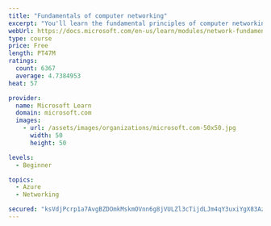 ```yaml
---
title: "Fundamentals of computer networking"
excerpt: "You'll learn the fundamental principles of computer networking to prepare you for the Azure admin and developer learning paths."
webUrl: https://docs.microsoft.com/en-us/learn/modules/network-fundamentals/
type: course
price: Free
length: PT47M
ratings:
  count: 6367
  average: 4.7384953
heat: 57

provider:
  name: Microsoft Learn
  domain: microsoft.com
  images:
    - url: /assets/images/organizations/microsoft.com-50x50.jpg
      width: 50
      height: 50

levels:
  - Beginner

topics:
  - Azure
  - Networking

secured: "ksVdjPcrp1a7AvgBZDOmkMskmOVnn6g8jVULZl3cTijdLJm4qY3uxiYgX83Az0tJ+zwjMkR3/8DHXDRi1HUkX0yWeOwY/5uaL29JFuey/V0QD4iD2dROSE05NqUCrNV8BS1izdq0oij3G3uEtFsmXY9U0T0gulfL+UE0KXNUP3L49ss7QgEdDTP/nEW/ivhCpkltM0YBZTHYO3xpgRA1OdOLwomeObK7oBT5jvMdva3ysasCNkP96yya3mp9JJx4Wc5iAE6rT9VSDvT72vyOm5jq4k3WrrUij7+ZfWOD3rq68lcivBMGhEO3cvIERWXVg1XU4ouELOcCs8fAt0lYlWf6mgtq+OHhfW3e5EdPI37jYPku77u7UQ6vzPXjKkGrNs7qYVfGGIoyhTZnipfUInOguQtz1I4qStO9eCCt50Y=;r6ANRjtyIBBI1DNUicjY+A=="
---
```


